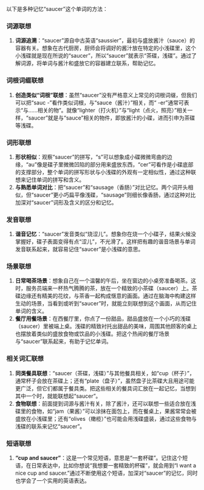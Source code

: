 以下是多种记忆“saucer”这个单词的方法：

### 词源联想
1. **词源追溯**：“saucer”源自中古英语“saussier”，最初与盛放酱汁（sauce）的容器有关。想象在古代厨房，厨师会将调好的酱汁放在特定的小浅碟里，这个小浅碟就是现在所说的“saucer”，所以“saucer”就表示“茶碟，浅碟”。通过了解词源，将单词与酱汁和盛放它的容器建立联系，帮助记忆。

### 词根词缀联想
1. **创造类似“词根”联想**：虽然“saucer”没有严格意义上常见的词根词缀，但我们可以把“sauc -”看作类似词根，与“sauce（酱汁）”相关，而“ -er”通常可表示“与……相关的物”。就像“lighter（打火机）”与“light（点火，照亮）”相关一样，“saucer”就是与“sauce”相关的物件，即放酱汁的小碟，进而引申为茶碟等浅碟。

### 词形联想
1. **形状相似**：观察“saucer”的拼写，“s”可以想象成小碟微微弯曲的边缘，“au”像是碟子里微微凹陷的部分用来盛放东西，“cer”可看作是小碟底部的支撑部分，整个单词的拼写形状与小浅碟的外观有一定相似性，通过这种联想来记住单词的拼写和含义。
2. **与熟悉单词对比**：把“saucer”和“sausage（香肠）”对比记忆。两个词开头相似，但“saucer”更小巧扁平像浅碟，“sausage”则细长像香肠，通过这种对比加深对“saucer”词形及含义的区分和记忆。

### 发音联想
1. **谐音记忆**：“saucer”发音类似“烧涩儿”。想象你在烧一个小碟子，结果火候没掌握好，碟子表面变得有点“涩儿”，不光滑了。这样把有趣的谐音场景与单词发音联系起来，就容易记住“saucer”是小浅碟的意思。

### 场景联想
1. **日常喝茶场景**：想象自己在一个温馨的午后，坐在窗边的小桌旁准备喝茶。这时，服务员端来一杯热气腾腾的茶，放在一个精致的小茶碟（saucer）上。茶碟边缘还有精美的花纹，与茶香一起构成惬意的画面。通过在脑海中构建这样生动的场景，当看到或听到“saucer”时，就能立刻联想到这个画面，从而记住单词的含义。
2. **餐厅用餐场景**：在西餐厅里，你点了一份甜品，甜品盛放在一个小巧的浅碟（saucer）里被端上桌。浅碟的精致衬托出甜品的美味，周围其他顾客的桌上也摆放着类似的盛放食物或饮品的小浅碟。把这个热闹的餐厅场景与“saucer”联系起来，有助于记忆单词。

### 相关词汇联想
1. **同类餐具联想**：“saucer（茶碟，浅碟）”与其他餐具相关，如“cup（杯子）”，通常杯子会放在茶碟上；还有“plate（盘子）”，虽然盘子比茶碟大且用途可能更广泛，但它们都属于餐具类。把这些相关的餐具词汇放在一起记忆，当想到其中一个时，就能联想起“saucer”。
2. **食物联想**：前面提到词源与酱汁有关，除了酱汁，还可以联想一些适合放在浅碟里的食物，如“jam（果酱）”可以涂抹在面包上，而在餐桌上，果酱常常会被盛放在小浅碟里；还有“olives（橄榄）”也可能会用浅碟盛装，通过这些食物与浅碟的联系来记忆“saucer”。

### 短语联想
1. **“cup and saucer”**：这是一个常见短语，意思是“一套杯碟”。记住这个短语，在日常表达中，比如你想说“我想要一套精致的杯碟”，就会用到“I want a nice cup and saucer.”通过不断使用这个短语，加深对“saucer”的记忆，同时也学会了一个实用的英语表达。 